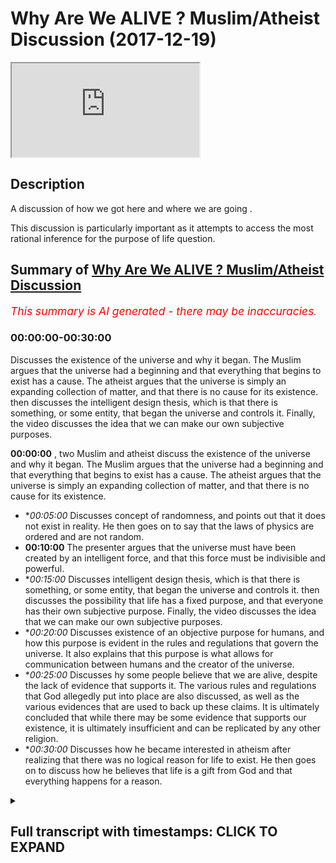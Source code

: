 # Why Are We ALIVE ? Muslim/Atheist Discussion (2017-12-19)

<iframe loading='lazy' allow='autoplay' src='https://www.youtube.com/embed/elYcn0Hy8Vc'></iframe>

## Description

A discussion of how we got here and where we are going . 

This discussion is particularly important as it attempts to access the most rational inference for the purpose of life question.

## Summary of [Why Are We ALIVE ? Muslim/Atheist Discussion](https://www.youtube.com/watch?v=elYcn0Hy8Vc)


*<span style="color:red; font-size:125%">This summary is AI generated - there may be inaccuracies</span>. [](/)*

### <a onclick="modifyYTiframeseektime('0')">00:00:00-00:30:00</a>

Discusses the existence of the universe and why it began. The Muslim argues that the universe had a beginning and that everything that begins to exist has a cause. The atheist argues that the universe is simply an expanding collection of matter, and that there is no cause for its existence.  then discusses the intelligent design thesis, which is that there is something, or some entity, that began the universe and controls it. Finally, the video discusses the idea that we can make our own subjective purposes.

**<a onclick="modifyYTiframeseektime('0')">00:00:00</a>** , two Muslim and atheist discuss the existence of the universe and why it began. The Muslim argues that the universe had a beginning and that everything that begins to exist has a cause. The atheist argues that the universe is simply an expanding collection of matter, and that there is no cause for its existence.
* **<a onclick="modifyYTiframeseektime('300')">00:05:00</a>* Discusses concept of randomness, and points out that it does not exist in reality. He then goes on to say that the laws of physics are ordered and are not random.
* **<a onclick="modifyYTiframeseektime('600')">00:10:00</a>** The presenter argues that the universe must have been created by an intelligent force, and that this force must be indivisible and powerful.
* **<a onclick="modifyYTiframeseektime('900')">00:15:00</a>* Discusses intelligent design thesis, which is that there is something, or some entity, that began the universe and controls it.  then discusses the possibility that life has a fixed purpose, and that everyone has their own subjective purpose. Finally, the video discusses the idea that we can make our own subjective purposes.
* **<a onclick="modifyYTiframeseektime('1200')">00:20:00</a>* Discusses existence of an objective purpose for humans, and how this purpose is evident in the rules and regulations that govern the universe. It also explains that this purpose is what allows for communication between humans and the creator of the universe.
* **<a onclick="modifyYTiframeseektime('1500')">00:25:00</a>* Discusses hy some people believe that we are alive, despite the lack of evidence that supports it. The various rules and regulations that God allegedly put into place are also discussed, as well as the various evidences that are used to back up these claims. It is ultimately concluded that while there may be some evidence that supports our existence, it is ultimately insufficient and can be replicated by any other religion.
* **<a onclick="modifyYTiframeseektime('1800')">00:30:00</a>* Discusses how he became interested in atheism after realizing that there was no logical reason for life to exist. He then goes on to discuss how he believes that life is a gift from God and that everything happens for a reason.

<details><summary><h2>Full transcript with timestamps: CLICK TO EXPAND</h2></summary>

<a onclick="modifyYTiframeseektime('45')">0:00:45</a> does that make the most okay so tell me  
<a onclick="modifyYTiframeseektime('51')">0:00:51</a> something the way I look at the universe  
<a onclick="modifyYTiframeseektime('63')">0:01:03</a> you believe the universe I'm good  
<a onclick="modifyYTiframeseektime('65')">0:01:05</a> there's theories behind that and I'm  
<a onclick="modifyYTiframeseektime('67')">0:01:07</a> open to some say that the universe  
<a onclick="modifyYTiframeseektime('71')">0:01:11</a> didn't even begin then it just it just  
<a onclick="modifyYTiframeseektime('72')">0:01:12</a> it just minimize fire what are you gonna  
<a onclick="modifyYTiframeseektime('75')">0:01:15</a> bleed about okay that's fine I think  
<a onclick="modifyYTiframeseektime('76')">0:01:16</a> you're all right I grew sorry the more  
<a onclick="modifyYTiframeseektime('82')">0:01:22</a> you go on  
<a onclick="modifyYTiframeseektime('98')">0:01:38</a> so the universe is expanding it is going  
<a onclick="modifyYTiframeseektime('100')">0:01:40</a> to come back down it's almost like what  
<a onclick="modifyYTiframeseektime('123')">0:02:03</a> you say that you said the universe had a  
<a onclick="modifyYTiframeseektime('126')">0:02:06</a> beginning yeah I see where would you  
<a onclick="modifyYTiframeseektime('134')">0:02:14</a> agree that everything that begins to  
<a onclick="modifyYTiframeseektime('135')">0:02:15</a> exist has a cause so give me an example  
<a onclick="modifyYTiframeseektime('138')">0:02:18</a> of something that begins to exist with  
<a onclick="modifyYTiframeseektime('140')">0:02:20</a> no cause so you're saying dark matter is  
<a onclick="modifyYTiframeseektime('151')">0:02:31</a> a direct consequence of the Big Bang so  
<a onclick="modifyYTiframeseektime('154')">0:02:34</a> the cause of dark matter is the Big Bang  
<a onclick="modifyYTiframeseektime('157')">0:02:37</a> if the Big Bang did not happen if  
<a onclick="modifyYTiframeseektime('159')">0:02:39</a> everything supposed to be everything the  
<a onclick="modifyYTiframeseektime('161')">0:02:41</a> universe is fine fine but so therefore  
<a onclick="modifyYTiframeseektime('163')">0:02:43</a> according to your logic if you're saying  
<a onclick="modifyYTiframeseektime('165')">0:02:45</a> dark matter  
<a onclick="modifyYTiframeseektime('167')">0:02:47</a> forget purposes little Christian but my  
<a onclick="modifyYTiframeseektime('170')">0:02:50</a> point was nothing to do with public I  
<a onclick="modifyYTiframeseektime('172')">0:02:52</a> just share everything that you said the  
<a onclick="modifyYTiframeseektime('174')">0:02:54</a> universe began to exist I'm saying  
<a onclick="modifyYTiframeseektime('176')">0:02:56</a> everything that begins to exist has a  
<a onclick="modifyYTiframeseektime('177')">0:02:57</a> cause do you agree with this fine no  
<a onclick="modifyYTiframeseektime('179')">0:02:59</a> it's okay can you give me something  
<a onclick="modifyYTiframeseektime('181')">0:03:01</a> which doesn't have a cause I'm going to  
<a onclick="modifyYTiframeseektime('183')">0:03:03</a> just pause and we began to exist achieve  
<a onclick="modifyYTiframeseektime('186')">0:03:06</a> being of course is what ways it ways it  
<a onclick="modifyYTiframeseektime('191')">0:03:11</a> coming towards ways horse is defined in  
<a onclick="modifyYTiframeseektime('193')">0:03:13</a> the dictionary as something which brings  
<a onclick="modifyYTiframeseektime('194')">0:03:14</a> rise to phenomena so I'm saying do you  
<a onclick="modifyYTiframeseektime('199')">0:03:19</a> know anything which has been brought has  
<a onclick="modifyYTiframeseektime('202')">0:03:22</a> been given rise to yes which doesn't  
<a onclick="modifyYTiframeseektime('204')">0:03:24</a> have a course plan by nothing yeah which  
<a onclick="modifyYTiframeseektime('206')">0:03:26</a> is causing us anything that's caused  
<a onclick="modifyYTiframeseektime('209')">0:03:29</a> this  
<a onclick="modifyYTiframeseektime('210')">0:03:30</a> Kansai forgotten nothing basically and  
<a onclick="modifyYTiframeseektime('214')">0:03:34</a> softly come from you get anything that  
<a onclick="modifyYTiframeseektime('216')">0:03:36</a> you can tell us that came from my face  
<a onclick="modifyYTiframeseektime('217')">0:03:37</a> yeah so your experience all subjective  
<a onclick="modifyYTiframeseektime('223')">0:03:43</a> or otherwise observational life story  
<a onclick="modifyYTiframeseektime('227')">0:03:47</a> would give us the indication about  
<a onclick="modifyYTiframeseektime('229')">0:03:49</a> everything you've witnessed in your life  
<a onclick="modifyYTiframeseektime('232')">0:03:52</a> that has ever been caused into effect  
<a onclick="modifyYTiframeseektime('234')">0:03:54</a> has a cause okay fine so I'm saying the  
<a onclick="modifyYTiframeseektime('237')">0:03:57</a> same applies to the universe you agree  
<a onclick="modifyYTiframeseektime('239')">0:03:59</a> with that fine  
<a onclick="modifyYTiframeseektime('240')">0:04:00</a> so everything that begins to exist on  
<a onclick="modifyYTiframeseektime('241')">0:04:01</a> the course the universe began to exist  
<a onclick="modifyYTiframeseektime('243')">0:04:03</a> therefore the universe had a corkscrew  
<a onclick="modifyYTiframeseektime('245')">0:04:05</a> right fine what's this course yeah so  
<a onclick="modifyYTiframeseektime('250')">0:04:10</a> let's use deductive inference yeah let's  
<a onclick="modifyYTiframeseektime('252')">0:04:12</a> use inference now to identify what the  
<a onclick="modifyYTiframeseektime('254')">0:04:14</a> causes this possible explanation yeah so  
<a onclick="modifyYTiframeseektime('256')">0:04:16</a> what is the best possible explanation  
<a onclick="modifyYTiframeseektime('258')">0:04:18</a> for this course depends depending on  
<a onclick="modifyYTiframeseektime('260')">0:04:20</a> what causes do you agree that the laws  
<a onclick="modifyYTiframeseektime('263')">0:04:23</a> of physics and ask your questions  
<a onclick="modifyYTiframeseektime('265')">0:04:25</a> what's your name again Brian Mohammed  
<a onclick="modifyYTiframeseektime('269')">0:04:29</a> that's too much  
<a onclick="modifyYTiframeseektime('271')">0:04:31</a> I want to try something with you okay  
<a onclick="modifyYTiframeseektime('273')">0:04:33</a> hope it's not physical the laws of  
<a onclick="modifyYTiframeseektime('278')">0:04:38</a> physics do you agree that there are  
<a onclick="modifyYTiframeseektime('281')">0:04:41</a> something called the laws of physics  
<a onclick="modifyYTiframeseektime('283')">0:04:43</a> yeah there's probably some things out  
<a onclick="modifyYTiframeseektime('288')">0:04:48</a> there is this universe ordered with the  
<a onclick="modifyYTiframeseektime('295')">0:04:55</a> laws of physics for you yes with the  
<a onclick="modifyYTiframeseektime('297')">0:04:57</a> laws of physics what science is it is in  
<a onclick="modifyYTiframeseektime('299')">0:04:59</a> as you go to exist no do we have laws of  
<a onclick="modifyYTiframeseektime('305')">0:05:05</a> physics in this universe yeah and what  
<a onclick="modifyYTiframeseektime('308')">0:05:08</a> do they you know the physics show us  
<a onclick="modifyYTiframeseektime('311')">0:05:11</a> about the universe does it show its  
<a onclick="modifyYTiframeseektime('314')">0:05:14</a> audit or non audit system it's a lot of  
<a onclick="modifyYTiframeseektime('321')">0:05:21</a> it is random okay you believe in  
<a onclick="modifyYTiframeseektime('322')">0:05:22</a> randomness yeah I'm gonna ask you to do  
<a onclick="modifyYTiframeseektime('325')">0:05:25</a> something about Ryan O'Brian right okay  
<a onclick="modifyYTiframeseektime('336')">0:05:36</a> I'm gonna say something today I don't  
<a onclick="modifyYTiframeseektime('341')">0:05:41</a> remember this  
<a onclick="modifyYTiframeseektime('343')">0:05:43</a> randomness exists I mean I would say  
<a onclick="modifyYTiframeseektime('354')">0:05:54</a> this in fact I'm saying now is one of  
<a onclick="modifyYTiframeseektime('365')">0:06:05</a> those things this is one of those is  
<a onclick="modifyYTiframeseektime('381')">0:06:21</a> okay because services was gonna say  
<a onclick="modifyYTiframeseektime('453')">0:07:33</a> choose this what's that thing called the  
<a onclick="modifyYTiframeseektime('456')">0:07:36</a> queue is if you yeah all right  
<a onclick="modifyYTiframeseektime('459')">0:07:39</a> I don't play pool now someone might  
<a onclick="modifyYTiframeseektime('463')">0:07:43</a> think if I were to play pool like this  
<a onclick="modifyYTiframeseektime('465')">0:07:45</a> and I get the whiteboard and I'm not  
<a onclick="modifyYTiframeseektime('467')">0:07:47</a> called over buzz of it then that's a  
<a onclick="modifyYTiframeseektime('469')">0:07:49</a> random thing no philosopher would agree  
<a onclick="modifyYTiframeseektime('473')">0:07:53</a> that that's random I want you to  
<a onclick="modifyYTiframeseektime('475')">0:07:55</a> remember this year everything everything  
<a onclick="modifyYTiframeseektime('480')">0:08:00</a> in this world is a result of two things  
<a onclick="modifyYTiframeseektime('483')">0:08:03</a> genetics and environment your  
<a onclick="modifyYTiframeseektime('486')">0:08:06</a> conversation with me here today is not a  
<a onclick="modifyYTiframeseektime('489')">0:08:09</a> random conversation it is necessarily a  
<a onclick="modifyYTiframeseektime('494')">0:08:14</a> product of necessarily a product of  
<a onclick="modifyYTiframeseektime('496')">0:08:16</a> genetics and environment yes do you  
<a onclick="modifyYTiframeseektime('499')">0:08:19</a> understand I'm saying okay everything  
<a onclick="modifyYTiframeseektime('505')">0:08:25</a> this is a philosophical consensus claim  
<a onclick="modifyYTiframeseektime('510')">0:08:30</a> is random it's not good it's all about  
<a onclick="modifyYTiframeseektime('511')">0:08:31</a> working so I tell you what I do I  
<a onclick="modifyYTiframeseektime('513')">0:08:33</a> totally agree with you 100% when you're  
<a onclick="modifyYTiframeseektime('516')">0:08:36</a> looking at the scale of the planet and  
<a onclick="modifyYTiframeseektime('518')">0:08:38</a> the earth that we live in when you start  
<a onclick="modifyYTiframeseektime('520')">0:08:40</a> scaling for me that's fine that's cool  
<a onclick="modifyYTiframeseektime('525')">0:08:45</a> but I'm saying the laws of physics the  
<a onclick="modifyYTiframeseektime('528')">0:08:48</a> fact that they're ordered in that that  
<a onclick="modifyYTiframeseektime('530')">0:08:50</a> way we have to have laws of physics we  
<a onclick="modifyYTiframeseektime('533')">0:08:53</a> say that is a non random it cannot be a  
<a onclick="modifyYTiframeseektime('536')">0:08:56</a> random thing fantasy I come from or who  
<a onclick="modifyYTiframeseektime('539')">0:08:59</a> said this but science and physics  
<a onclick="modifyYTiframeseektime('541')">0:09:01</a> generally speaking is just one thing  
<a onclick="modifyYTiframeseektime('543')">0:09:03</a> really yeah it's yes physics is a part  
<a onclick="modifyYTiframeseektime('547')">0:09:07</a> of science right so physics is the study  
<a onclick="modifyYTiframeseektime('549')">0:09:09</a> of patterns and regular and regularities  
<a onclick="modifyYTiframeseektime('553')">0:09:13</a> in nature  
<a onclick="modifyYTiframeseektime('556')">0:09:16</a> I'm saying that that will suggest that  
<a onclick="modifyYTiframeseektime('560')">0:09:20</a> the universe here is regulated and has  
<a onclick="modifyYTiframeseektime('565')">0:09:25</a> patterns question is why do the laws of  
<a onclick="modifyYTiframeseektime('568')">0:09:28</a> physics exist to place those into place  
<a onclick="modifyYTiframeseektime('576')">0:09:36</a> how I'm asking you we've established  
<a onclick="modifyYTiframeseektime('578')">0:09:38</a> that randomness does not exist right now  
<a onclick="modifyYTiframeseektime('582')">0:09:42</a> we know that I mean I don't know that  
<a onclick="modifyYTiframeseektime('585')">0:09:45</a> because like I said there's a lot of  
<a onclick="modifyYTiframeseektime('586')">0:09:46</a> stuff as you Brian chance the universe  
<a onclick="modifyYTiframeseektime('588')">0:09:48</a> the verb you go out the more expect in  
<a onclick="modifyYTiframeseektime('590')">0:09:50</a> it in explainable you do it gives when  
<a onclick="modifyYTiframeseektime('592')">0:09:52</a> you're the hot laws of physics right  
<a onclick="modifyYTiframeseektime('594')">0:09:54</a> when you're done - yeah totally 100%  
<a onclick="modifyYTiframeseektime('596')">0:09:56</a> that's the laws that that's the grounds  
<a onclick="modifyYTiframeseektime('598')">0:09:58</a> that we live in the reality we live okay  
<a onclick="modifyYTiframeseektime('599')">0:09:59</a> but the more you branch out the harder  
<a onclick="modifyYTiframeseektime('601')">0:10:01</a> it is for you to say it or it doesn't  
<a onclick="modifyYTiframeseektime('603')">0:10:03</a> because at the end of the day in the  
<a onclick="modifyYTiframeseektime('605')">0:10:05</a> universe you've got hundreds of hundreds  
<a onclick="modifyYTiframeseektime('607')">0:10:07</a> of probably thousands billions of random  
<a onclick="modifyYTiframeseektime('609')">0:10:09</a> events going on planets colliding into  
<a onclick="modifyYTiframeseektime('611')">0:10:11</a> each other just a bunch of stuff some of  
<a onclick="modifyYTiframeseektime('613')">0:10:13</a> those will form into planets cool that  
<a onclick="modifyYTiframeseektime('614')">0:10:14</a> will have life some of them won't okay  
<a onclick="modifyYTiframeseektime('616')">0:10:16</a> I'm not saying I'm not making an  
<a onclick="modifyYTiframeseektime('617')">0:10:17</a> argument that says that planets have to  
<a onclick="modifyYTiframeseektime('619')">0:10:19</a> have life you could say like I'm just  
<a onclick="modifyYTiframeseektime('622')">0:10:22</a> saying that laws the laws of physics we  
<a onclick="modifyYTiframeseektime('626')">0:10:26</a> could conceive them understand  
<a onclick="modifyYTiframeseektime('627')">0:10:27</a> understand them science yet without  
<a onclick="modifyYTiframeseektime('629')">0:10:29</a> venturing up to the universe right okay  
<a onclick="modifyYTiframeseektime('632')">0:10:32</a> so I'm just using the laws of theory  
<a onclick="modifyYTiframeseektime('633')">0:10:33</a> from deductive reasoning and say by all  
<a onclick="modifyYTiframeseektime('635')">0:10:35</a> means what happens out here must happen  
<a onclick="modifyYTiframeseektime('637')">0:10:37</a> out there okay I'm not saying anything  
<a onclick="modifyYTiframeseektime('638')">0:10:38</a> in this world used world this earth yeah  
<a onclick="modifyYTiframeseektime('641')">0:10:41</a> you see what I'm saying so here we said  
<a onclick="modifyYTiframeseektime('643')">0:10:43</a> that the universe has a course before  
<a onclick="modifyYTiframeseektime('644')">0:10:44</a> that we said the universe is dependent  
<a onclick="modifyYTiframeseektime('646')">0:10:46</a> on something we said that everything  
<a onclick="modifyYTiframeseektime('647')">0:10:47</a> that changes is dependent the universe  
<a onclick="modifyYTiframeseektime('650')">0:10:50</a> has changes therefore it's dependent so  
<a onclick="modifyYTiframeseektime('652')">0:10:52</a> we've got two questions to ask what  
<a onclick="modifyYTiframeseektime('654')">0:10:54</a> caused the universe and what is the  
<a onclick="modifyYTiframeseektime('656')">0:10:56</a> universe dependent upon  
<a onclick="modifyYTiframeseektime('658')">0:10:58</a> and the answer is the same you see what  
<a onclick="modifyYTiframeseektime('661')">0:11:01</a> I mean what caused the universe and what  
<a onclick="modifyYTiframeseektime('663')">0:11:03</a> is the what is the universe dependent  
<a onclick="modifyYTiframeseektime('665')">0:11:05</a> upon and the answer is the same I would  
<a onclick="modifyYTiframeseektime('667')">0:11:07</a> say to you that whatever caused the  
<a onclick="modifyYTiframeseektime('668')">0:11:08</a> universe is what the universe is  
<a onclick="modifyYTiframeseektime('671')">0:11:11</a> dependent upon wherever the universe is  
<a onclick="modifyYTiframeseektime('673')">0:11:13</a> dependent upon is what caused the  
<a onclick="modifyYTiframeseektime('674')">0:11:14</a> universe now we already established that  
<a onclick="modifyYTiframeseektime('677')">0:11:17</a> one of the things that the universe is  
<a onclick="modifyYTiframeseektime('679')">0:11:19</a> dependent upon is something which must  
<a onclick="modifyYTiframeseektime('680')">0:11:20</a> be independent because if we say it's  
<a onclick="modifyYTiframeseektime('682')">0:11:22</a> dependent upon something which is  
<a onclick="modifyYTiframeseektime('683')">0:11:23</a> dependent there'll be a regressive chain  
<a onclick="modifyYTiframeseektime('685')">0:11:25</a> of independent things so you have to  
<a onclick="modifyYTiframeseektime('688')">0:11:28</a> have one independent entity the same  
<a onclick="modifyYTiframeseektime('689')">0:11:29</a> thing applies we're saying that the  
<a onclick="modifyYTiframeseektime('691')">0:11:31</a> universe and of course if you say that  
<a onclick="modifyYTiframeseektime('693')">0:11:33</a> the course had a course and of course  
<a onclick="modifyYTiframeseektime('694')">0:11:34</a> you'll have a regressive chain called  
<a onclick="modifyYTiframeseektime('696')">0:11:36</a> the infinite regression  
<a onclick="modifyYTiframeseektime('697')">0:11:37</a> now that infinite regression has to have  
<a onclick="modifyYTiframeseektime('699')">0:11:39</a> one start right something which I don't  
<a onclick="modifyYTiframeseektime('702')">0:11:42</a> want everything right my question now is  
<a onclick="modifyYTiframeseektime('704')">0:11:44</a> up what occur to what are the necessary  
<a onclick="modifyYTiframeseektime('706')">0:11:46</a> characteristics of the entity that  
<a onclick="modifyYTiframeseektime('709')">0:11:49</a> started everything up I'm saying to you  
<a onclick="modifyYTiframeseektime('710')">0:11:50</a> that when we look at the laws of physics  
<a onclick="modifyYTiframeseektime('714')">0:11:54</a> the fact that the universe is ordered  
<a onclick="modifyYTiframeseektime('716')">0:11:56</a> regulator that has systems right that  
<a onclick="modifyYTiframeseektime('720')">0:12:00</a> shouldn't thing and everything is  
<a onclick="modifyYTiframeseektime('721')">0:12:01</a> predetermined that should in the  
<a onclick="modifyYTiframeseektime('723')">0:12:03</a> indicate to us that the independent  
<a onclick="modifyYTiframeseektime('727')">0:12:07</a> entity that side the universal the  
<a onclick="modifyYTiframeseektime('728')">0:12:08</a> ultimate cause of the universe is in  
<a onclick="modifyYTiframeseektime('730')">0:12:10</a> fact an intelligent force  
<a onclick="modifyYTiframeseektime('732')">0:12:12</a> would you agree I'd say I'd say yes I'd  
<a onclick="modifyYTiframeseektime('741')">0:12:21</a> say there is an entity that's  
<a onclick="modifyYTiframeseektime('742')">0:12:22</a> controlling everything that there would  
<a onclick="modifyYTiframeseektime('743')">0:12:23</a> be intelligent yeah sure they'd have to  
<a onclick="modifyYTiframeseektime('745')">0:12:25</a> be so precise right so I'm moving  
<a onclick="modifyYTiframeseektime('750')">0:12:30</a> forward I'll say that if that's the case  
<a onclick="modifyYTiframeseektime('753')">0:12:33</a> it would also have to have power because  
<a onclick="modifyYTiframeseektime('755')">0:12:35</a> it would have to be power we'd have to  
<a onclick="modifyYTiframeseektime('757')">0:12:37</a> change the situation from non-being to  
<a onclick="modifyYTiframeseektime('759')">0:12:39</a> being right we have to have ability to  
<a onclick="modifyYTiframeseektime('762')">0:12:42</a> change a non entity into an entity when  
<a onclick="modifyYTiframeseektime('767')">0:12:47</a> the universe began to exist as an  
<a onclick="modifyYTiframeseektime('768')">0:12:48</a> evidence of this that universe is  
<a onclick="modifyYTiframeseektime('769')">0:12:49</a> dependent upon something is another  
<a onclick="modifyYTiframeseektime('771')">0:12:51</a> evidence of this right so wherever the  
<a onclick="modifyYTiframeseektime('773')">0:12:53</a> universe is dependent upon must be  
<a onclick="modifyYTiframeseektime('776')">0:12:56</a> something which is in effect really laid  
<a onclick="modifyYTiframeseektime('779')">0:12:59</a> will to power the universe able to allow  
<a onclick="modifyYTiframeseektime('781')">0:13:01</a> the universe to be dependent upon it so  
<a onclick="modifyYTiframeseektime('783')">0:13:03</a> here the universe is dependent upon an  
<a onclick="modifyYTiframeseektime('786')">0:13:06</a> independent entity which is allowing the  
<a onclick="modifyYTiframeseektime('788')">0:13:08</a> maintenance of universe which brings us  
<a onclick="modifyYTiframeseektime('790')">0:13:10</a> to another thing that this thing must be  
<a onclick="modifyYTiframeseektime('792')">0:13:12</a> maintaining and sustaining the universe  
<a onclick="modifyYTiframeseektime('795')">0:13:15</a> this thing must be indivisible it cannot  
<a onclick="modifyYTiframeseektime('800')">0:13:20</a> be more than one because if this thing  
<a onclick="modifyYTiframeseektime('801')">0:13:21</a> was more than one first of all most  
<a onclick="modifyYTiframeseektime('803')">0:13:23</a> there would be chaos if you say for  
<a onclick="modifyYTiframeseektime('805')">0:13:25</a> example if I say that there were two  
<a onclick="modifyYTiframeseektime('809')">0:13:29</a> things which were all-powerful two  
<a onclick="modifyYTiframeseektime('812')">0:13:32</a> independent things that were  
<a onclick="modifyYTiframeseektime('814')">0:13:34</a> all-powerful those two things are there  
<a onclick="modifyYTiframeseektime('818')">0:13:38</a> are two names for one thing those two  
<a onclick="modifyYTiframeseektime('822')">0:13:42</a> things one of those two things would  
<a onclick="modifyYTiframeseektime('824')">0:13:44</a> have to be powerful over the other thing  
<a onclick="modifyYTiframeseektime('825')">0:13:45</a> because you can't have two all-powerful  
<a onclick="modifyYTiframeseektime('827')">0:13:47</a> entities this impossible you have to  
<a onclick="modifyYTiframeseektime('829')">0:13:49</a> have only one all-powerful because by by  
<a onclick="modifyYTiframeseektime('833')">0:13:53</a> physical necessity do powerful means  
<a onclick="modifyYTiframeseektime('835')">0:13:55</a> that is powerful than anything else  
<a onclick="modifyYTiframeseektime('836')">0:13:56</a> calling act not taking and if that did  
<a onclick="modifyYTiframeseektime('842')">0:14:02</a> happen for example if we said an entity  
<a onclick="modifyYTiframeseektime('845')">0:14:05</a> one was control of the leaves of the  
<a onclick="modifyYTiframeseektime('847')">0:14:07</a> tree and entity two is in control of the  
<a onclick="modifyYTiframeseektime('849')">0:14:09</a> roots of the tree then there is a  
<a onclick="modifyYTiframeseektime('851')">0:14:11</a> potential for conflict conflict in the  
<a onclick="modifyYTiframeseektime('855')">0:14:15</a> context of the laws of physics the fact  
<a onclick="modifyYTiframeseektime('858')">0:14:18</a> that we see that there is no conflict in  
<a onclick="modifyYTiframeseektime('859')">0:14:19</a> the universe in that sense there is a  
<a onclick="modifyYTiframeseektime('862')">0:14:22</a> structured rule would indicate was that  
<a onclick="modifyYTiframeseektime('864')">0:14:24</a> it cannot be like that by the way we  
<a onclick="modifyYTiframeseektime('869')">0:14:29</a> know even even the ancient Greeks  
<a onclick="modifyYTiframeseektime('872')">0:14:32</a> democracies democracies interestingly he  
<a onclick="modifyYTiframeseektime('881')">0:14:41</a> said that you talk about the beginning  
<a onclick="modifyYTiframeseektime('884')">0:14:44</a> of the universe must mean divisible by  
<a onclick="modifyYTiframeseektime('886')">0:14:46</a> the size universe must begin the visible  
<a onclick="modifyYTiframeseektime('888')">0:14:48</a> because and this goes back to kind of  
<a onclick="modifyYTiframeseektime('890')">0:14:50</a> Occam's razor Occam's razor is another  
<a onclick="modifyYTiframeseektime('892')">0:14:52</a> philosophical preceptor says that you  
<a onclick="modifyYTiframeseektime('894')">0:14:54</a> need to simplify something to the lowest  
<a onclick="modifyYTiframeseektime('895')">0:14:55</a> common multiple and the lowest common  
<a onclick="modifyYTiframeseektime('898')">0:14:58</a> multiple in this case is one one is the  
<a onclick="modifyYTiframeseektime('902')">0:15:02</a> only necessary number the only necessary  
<a onclick="modifyYTiframeseektime('904')">0:15:04</a> entity to start this change of reaction  
<a onclick="modifyYTiframeseektime('906')">0:15:06</a> we only need one prime mover we only  
<a onclick="modifyYTiframeseektime('908')">0:15:08</a> need one thing that pushes the dominoes  
<a onclick="modifyYTiframeseektime('910')">0:15:10</a> we don't need to and even if we did me  
<a onclick="modifyYTiframeseektime('913')">0:15:13</a> to so even if there could be two days  
<a onclick="modifyYTiframeseektime('915')">0:15:15</a> they wouldn't be able to co-exist  
<a onclick="modifyYTiframeseektime('916')">0:15:16</a> because of the clashes that they will be  
<a onclick="modifyYTiframeseektime('919')">0:15:19</a> going into conflict together so we've  
<a onclick="modifyYTiframeseektime('922')">0:15:22</a> established that this entity is one is  
<a onclick="modifyYTiframeseektime('924')">0:15:24</a> got intelligence has got power is got  
<a onclick="modifyYTiframeseektime('926')">0:15:26</a> bility  
<a onclick="modifyYTiframeseektime('926')">0:15:26</a> being  
<a onclick="modifyYTiframeseektime('927')">0:15:27</a> argue that anything with intelligence  
<a onclick="modifyYTiframeseektime('929')">0:15:29</a> can come around the laws of nature you  
<a onclick="modifyYTiframeseektime('932')">0:15:32</a> say something exists and the same power  
<a onclick="modifyYTiframeseektime('935')">0:15:35</a> they have two suits not have some sort  
<a onclick="modifyYTiframeseektime('937')">0:15:37</a> of conflict right because they're there  
<a onclick="modifyYTiframeseektime('938')">0:15:38</a> at the same hour and if one is above the  
<a onclick="modifyYTiframeseektime('940')">0:15:40</a> other then they can kind of control the  
<a onclick="modifyYTiframeseektime('942')">0:15:42</a> media if one is above the other then it  
<a onclick="modifyYTiframeseektime('944')">0:15:44</a> could just stop or delay the other thing  
<a onclick="modifyYTiframeseektime('945')">0:15:45</a> yeah sure so wouldn't me too and then  
<a onclick="modifyYTiframeseektime('950')">0:15:50</a> they worked amongst themselves so you've  
<a onclick="modifyYTiframeseektime('958')">0:15:58</a> got two things you've got intelligence  
<a onclick="modifyYTiframeseektime('959')">0:15:59</a> and you've also got power yeah so when  
<a onclick="modifyYTiframeseektime('962')">0:16:02</a> you have power when you come to  
<a onclick="modifyYTiframeseektime('964')">0:16:04</a> democratically power to create and to  
<a onclick="modifyYTiframeseektime('970')">0:16:10</a> domani so I think of it this way we  
<a onclick="modifyYTiframeseektime('972')">0:16:12</a> can't find them what they would write a  
<a onclick="modifyYTiframeseektime('973')">0:16:13</a> cosmic level would feel and they could  
<a onclick="modifyYTiframeseektime('975')">0:16:15</a> talk to we're intelligent enough to say  
<a onclick="modifyYTiframeseektime('986')">0:16:26</a> the contradiction the contradiction if  
<a onclick="modifyYTiframeseektime('988')">0:16:28</a> they were both intelligent right if  
<a onclick="modifyYTiframeseektime('991')">0:16:31</a> we're both all intelligent first and  
<a onclick="modifyYTiframeseektime('993')">0:16:33</a> foremost we all need each other sure do  
<a onclick="modifyYTiframeseektime('995')">0:16:35</a> you know what the difference is the  
<a onclick="modifyYTiframeseektime('996')">0:16:36</a> difference is this if me and you are  
<a onclick="modifyYTiframeseektime('999')">0:16:39</a> intelligent we need each other because  
<a onclick="modifyYTiframeseektime('1000')">0:16:40</a> we know two or two minds are better than  
<a onclick="modifyYTiframeseektime('1001')">0:16:41</a> one  
<a onclick="modifyYTiframeseektime('1001')">0:16:41</a> why for both all intelligent we even  
<a onclick="modifyYTiframeseektime('1004')">0:16:44</a> don't even need each other so you see  
<a onclick="modifyYTiframeseektime('1005')">0:16:45</a> you're saying there's the thing that's  
<a onclick="modifyYTiframeseektime('1007')">0:16:47</a> behind all the universes Eva Barbie too  
<a onclick="modifyYTiframeseektime('1010')">0:16:50</a> but if it is too it has to be one is  
<a onclick="modifyYTiframeseektime('1013')">0:16:53</a> about the other yeah and if one is it  
<a onclick="modifyYTiframeseektime('1014')">0:16:54</a> love the other then it's actually only  
<a onclick="modifyYTiframeseektime('1016')">0:16:56</a> one thing which is support enabled  
<a onclick="modifyYTiframeseektime('1017')">0:16:57</a> anything special you get it so that  
<a onclick="modifyYTiframeseektime('1020')">0:17:00</a> exactly right  
<a onclick="modifyYTiframeseektime('1020')">0:17:00</a> so I think you're right so here I would  
<a onclick="modifyYTiframeseektime('1023')">0:17:03</a> say to you this  
<a onclick="modifyYTiframeseektime('1025')">0:17:05</a> that is all the case the intelligent  
<a onclick="modifyYTiframeseektime('1028')">0:17:08</a> design thesis which is that there's  
<a onclick="modifyYTiframeseektime('1030')">0:17:10</a> something some entity that began the  
<a onclick="modifyYTiframeseektime('1032')">0:17:12</a> universe does that sound more reasonable  
<a onclick="modifyYTiframeseektime('1035')">0:17:15</a> than that there is no inference that we  
<a onclick="modifyYTiframeseektime('1039')">0:17:19</a> can make from the beginning of the  
<a onclick="modifyYTiframeseektime('1040')">0:17:20</a> universe except the universities when I  
<a onclick="modifyYTiframeseektime('1041')">0:17:21</a> say it's very ok fine you just say it  
<a onclick="modifyYTiframeseektime('1044')">0:17:24</a> makes more sense now you've got two  
<a onclick="modifyYTiframeseektime('1047')">0:17:27</a> options that happen I agree it makes  
<a onclick="modifyYTiframeseektime('1050')">0:17:30</a> more sense but at the end of the day we  
<a onclick="modifyYTiframeseektime('1058')">0:17:38</a> are people of inference right human  
<a onclick="modifyYTiframeseektime('1060')">0:17:40</a> beings are inference makers will make  
<a onclick="modifyYTiframeseektime('1062')">0:17:42</a> them for it on a daily basis little  
<a onclick="modifyYTiframeseektime('1063')">0:17:43</a> inference is defined as a conclusion  
<a onclick="modifyYTiframeseektime('1065')">0:17:45</a> that we'll make based on the evidences  
<a onclick="modifyYTiframeseektime('1066')">0:17:46</a> so here we've looked at the deductive  
<a onclick="modifyYTiframeseektime('1068')">0:17:48</a> evidence all the arguments we've seen  
<a onclick="modifyYTiframeseektime('1071')">0:17:51</a> that actually the conclusion that can  
<a onclick="modifyYTiframeseektime('1072')">0:17:52</a> reasonably make based on the evidence in  
<a onclick="modifyYTiframeseektime('1077')">0:17:57</a> the case of the universe and who is  
<a onclick="modifyYTiframeseektime('1080')">0:18:00</a> controlling the universe in some way  
<a onclick="modifyYTiframeseektime('1081')">0:18:01</a> maintaining it inside it has the  
<a onclick="modifyYTiframeseektime('1083')">0:18:03</a> intelligence to put the laws of physics  
<a onclick="modifyYTiframeseektime('1085')">0:18:05</a> into place  
<a onclick="modifyYTiframeseektime('1085')">0:18:05</a> and all the other laws in the place and  
<a onclick="modifyYTiframeseektime('1089')">0:18:09</a> who is one so it is the case my question  
<a onclick="modifyYTiframeseektime('1091')">0:18:11</a> is  
<a onclick="modifyYTiframeseektime('1093')">0:18:13</a> what purpose so you Ryan what's the  
<a onclick="modifyYTiframeseektime('1098')">0:18:18</a> purpose of life then why did this entity  
<a onclick="modifyYTiframeseektime('1100')">0:18:20</a> put you on this planet this placement on  
<a onclick="modifyYTiframeseektime('1103')">0:18:23</a> this path and this universe you could  
<a onclick="modifyYTiframeseektime('1105')">0:18:25</a> never possibly answer that question what  
<a onclick="modifyYTiframeseektime('1107')">0:18:27</a> if it just wanted me to exist and  
<a onclick="modifyYTiframeseektime('1109')">0:18:29</a> experience the beauty of what reality is  
<a onclick="modifyYTiframeseektime('1112')">0:18:32</a> that is made for us or you could say  
<a onclick="modifyYTiframeseektime('1115')">0:18:35</a> that it actually has requirements at  
<a onclick="modifyYTiframeseektime('1117')">0:18:37</a> once how do you know it's a part answer  
<a onclick="modifyYTiframeseektime('1118')">0:18:38</a> that question the only thing you know  
<a onclick="modifyYTiframeseektime('1123')">0:18:43</a> what's really ironic the only thing  
<a onclick="modifyYTiframeseektime('1129')">0:18:49</a> you're sure about is your go is your  
<a onclick="modifyYTiframeseektime('1131')">0:18:51</a> sense about certain about is that you  
<a onclick="modifyYTiframeseektime('1133')">0:18:53</a> are sir I do  
<a onclick="modifyYTiframeseektime('1137')">0:18:57</a> I think uncertainty is a curious thing  
<a onclick="modifyYTiframeseektime('1146')">0:19:06</a> because it takes away from the mystery  
<a onclick="modifyYTiframeseektime('1156')">0:19:16</a> you can't be certain that your answer  
<a onclick="modifyYTiframeseektime('1158')">0:19:18</a> you can't be certain with an uncertainty  
<a onclick="modifyYTiframeseektime('1161')">0:19:21</a> you can only be uncertain with an  
<a onclick="modifyYTiframeseektime('1164')">0:19:24</a> uncertainty now if you want to say to me  
<a onclick="modifyYTiframeseektime('1166')">0:19:26</a> you can never know that ok that was  
<a onclick="modifyYTiframeseektime('1169')">0:19:29</a> suggesting that you've seen all the  
<a onclick="modifyYTiframeseektime('1171')">0:19:31</a> answers and you've made the decision  
<a onclick="modifyYTiframeseektime('1172')">0:19:32</a> I'll paint you that is your eyes I  
<a onclick="modifyYTiframeseektime('1174')">0:19:34</a> waited that bad ok there is possibility  
<a onclick="modifyYTiframeseektime('1177')">0:19:37</a> I could one day nine five my question is  
<a onclick="modifyYTiframeseektime('1179')">0:19:39</a> is there a fixed purpose because  
<a onclick="modifyYTiframeseektime('1181')">0:19:41</a> everyone kosaka say look  
<a onclick="modifyYTiframeseektime('1183')">0:19:43</a> Mont illogically you can make your own  
<a onclick="modifyYTiframeseektime('1185')">0:19:45</a> subjective purpose I can make my own  
<a onclick="modifyYTiframeseektime('1187')">0:19:47</a> subjective purpose he can make his own  
<a onclick="modifyYTiframeseektime('1189')">0:19:49</a> subjective purpose we can all make our  
<a onclick="modifyYTiframeseektime('1190')">0:19:50</a> own subjective purposes meaning we can  
<a onclick="modifyYTiframeseektime('1194')">0:19:54</a> make our own meaning you ask someone  
<a onclick="modifyYTiframeseektime('1197')">0:19:57</a> what's your purpose of life to become a  
<a onclick="modifyYTiframeseektime('1199')">0:19:59</a> millionaire someone else's has become a  
<a onclick="modifyYTiframeseektime('1202')">0:20:02</a> serial killer said well you know she can  
<a onclick="modifyYTiframeseektime('1204')">0:20:04</a> be arranged  
<a onclick="modifyYTiframeseektime('1204')">0:20:04</a> you can arrange right the point is this  
<a onclick="modifyYTiframeseektime('1206')">0:20:06</a> I'm not asking about subjective purpose  
<a onclick="modifyYTiframeseektime('1208')">0:20:08</a> my question is now objective purpose  
<a onclick="modifyYTiframeseektime('1213')">0:20:13</a> have do you feel  
<a onclick="modifyYTiframeseektime('1216')">0:20:16</a> that this entity that ordered the  
<a onclick="modifyYTiframeseektime('1222')">0:20:22</a> universe would good hat should walk to  
<a onclick="modifyYTiframeseektime('1228')">0:20:28</a> have assigned an objective purpose for  
<a onclick="modifyYTiframeseektime('1234')">0:20:34</a> me when I said objective purpose a  
<a onclick="modifyYTiframeseektime('1237')">0:20:37</a> purpose which is free from subjective  
<a onclick="modifyYTiframeseektime('1240')">0:20:40</a> bias if you're talking about something  
<a onclick="modifyYTiframeseektime('1244')">0:20:44</a> as simply as living life to the fullest  
<a onclick="modifyYTiframeseektime('1246')">0:20:46</a> and what that's a liberal idea a small  
<a onclick="modifyYTiframeseektime('1249')">0:20:49</a> problem  
<a onclick="modifyYTiframeseektime('1249')">0:20:49</a> well I'm saying is that a defining  
<a onclick="modifyYTiframeseektime('1251')">0:20:51</a> purpose it because then I'll be able to  
<a onclick="modifyYTiframeseektime('1253')">0:20:53</a> say a purpose is a reason reason if  
<a onclick="modifyYTiframeseektime('1258')">0:20:58</a> you're saying that this purpose is like  
<a onclick="modifyYTiframeseektime('1260')">0:21:00</a> oh I have to lead a good life be a good  
<a onclick="modifyYTiframeseektime('1265')">0:21:05</a> person I'm not saying this I'm just  
<a onclick="modifyYTiframeseektime('1267')">0:21:07</a> saying look just purpose in mind I'm  
<a onclick="modifyYTiframeseektime('1269')">0:21:09</a> saying from from this teleological  
<a onclick="modifyYTiframeseektime('1272')">0:21:12</a> perspective right things which exist in  
<a onclick="modifyYTiframeseektime('1276')">0:21:16</a> the context visitors carefully things  
<a onclick="modifyYTiframeseektime('1279')">0:21:19</a> which exist in the context of a  
<a onclick="modifyYTiframeseektime('1282')">0:21:22</a> predetermined  
<a onclick="modifyYTiframeseektime('1284')">0:21:24</a> universe with ordered laws of physics  
<a onclick="modifyYTiframeseektime('1287')">0:21:27</a> which are structured and regulated exist  
<a onclick="modifyYTiframeseektime('1290')">0:21:30</a> for purpose that's - mother which  
<a onclick="modifyYTiframeseektime('1293')">0:21:33</a> include me and you one more time one  
<a onclick="modifyYTiframeseektime('1296')">0:21:36</a> more time things which exist in the  
<a onclick="modifyYTiframeseektime('1299')">0:21:39</a> context of a predetermined universe with  
<a onclick="modifyYTiframeseektime('1303')">0:21:43</a> rules and regulations which put it into  
<a onclick="modifyYTiframeseektime('1307')">0:21:47</a> wit which govern it exists for a purpose  
<a onclick="modifyYTiframeseektime('1313')">0:21:53</a> therefore since we are within that the  
<a onclick="modifyYTiframeseektime('1317')">0:21:57</a> universe the human also has a purpose so  
<a onclick="modifyYTiframeseektime('1343')">0:22:23</a> why should we have continuation  
<a onclick="modifyYTiframeseektime('1344')">0:22:24</a> continuation why should we have  
<a onclick="modifyYTiframeseektime('1346')">0:22:26</a> continuation of the human species if  
<a onclick="modifyYTiframeseektime('1348')">0:22:28</a> we're such a avoid species of any  
<a onclick="modifyYTiframeseektime('1352')">0:22:32</a> objective purpose why should there be  
<a onclick="modifyYTiframeseektime('1353')">0:22:33</a> continuation  
<a onclick="modifyYTiframeseektime('1355')">0:22:35</a> that doesn't need to be exactly don't  
<a onclick="modifyYTiframeseektime('1361')">0:22:41</a> you think that we're different from kind  
<a onclick="modifyYTiframeseektime('1362')">0:22:42</a> of I think they're more intelligent  
<a onclick="modifyYTiframeseektime('1364')">0:22:44</a> there's more to it than that you know  
<a onclick="modifyYTiframeseektime('1367')">0:22:47</a> what the difference between us and  
<a onclick="modifyYTiframeseektime('1368')">0:22:48</a> dinosaurs the difference is we can ask  
<a onclick="modifyYTiframeseektime('1374')">0:22:54</a> why and the dinosaur can ask why yes for  
<a onclick="modifyYTiframeseektime('1376')">0:22:56</a> sure  
<a onclick="modifyYTiframeseektime('1376')">0:22:56</a> yeah we can think about purpose where's  
<a onclick="modifyYTiframeseektime('1379')">0:22:59</a> the dinosaur the t-rex you can't think  
<a onclick="modifyYTiframeseektime('1380')">0:23:00</a> about purpose yeah coughing why do I  
<a onclick="modifyYTiframeseektime('1382')">0:23:02</a> exist together it's all I'm saying to  
<a onclick="modifyYTiframeseektime('1383')">0:23:03</a> assist while sensuous simple  
<a onclick="modifyYTiframeseektime('1388')">0:23:08</a> straightforward easy digestible  
<a onclick="modifyYTiframeseektime('1391')">0:23:11</a> reasonable concluded the purpose of  
<a onclick="modifyYTiframeseektime('1396')">0:23:16</a> human beings  
<a onclick="modifyYTiframeseektime('1398')">0:23:18</a> is to do what everything else if the  
<a onclick="modifyYTiframeseektime('1401')">0:23:21</a> universe is doing wait a minute what did  
<a onclick="modifyYTiframeseektime('1405')">0:23:25</a> you say  
<a onclick="modifyYTiframeseektime('1406')">0:23:26</a> okay now I'll tell you again okay since  
<a onclick="modifyYTiframeseektime('1410')">0:23:30</a> everything in the universe is  
<a onclick="modifyYTiframeseektime('1411')">0:23:31</a> predetermined  
<a onclick="modifyYTiframeseektime('1412')">0:23:32</a> there must be something which  
<a onclick="modifyYTiframeseektime('1413')">0:23:33</a> predetermined the universe we will say  
<a onclick="modifyYTiframeseektime('1416')">0:23:36</a> that thing that predetermined the rules  
<a onclick="modifyYTiframeseektime('1417')">0:23:37</a> and regulations of the universe is the  
<a onclick="modifyYTiframeseektime('1419')">0:23:39</a> entity which created the universe the  
<a onclick="modifyYTiframeseektime('1421')">0:23:41</a> creator we have to also be in compliance  
<a onclick="modifyYTiframeseektime('1424')">0:23:44</a> with the rules and regulations of the  
<a onclick="modifyYTiframeseektime('1426')">0:23:46</a> Creator do you see how that works how  
<a onclick="modifyYTiframeseektime('1430')">0:23:50</a> will we know the rules and the  
<a onclick="modifyYTiframeseektime('1432')">0:23:52</a> regulations of the Creator  
<a onclick="modifyYTiframeseektime('1437')">0:23:57</a> we system illogically in order for us to  
<a onclick="modifyYTiframeseektime('1440')">0:24:00</a> understand something have to be taught  
<a onclick="modifyYTiframeseektime('1441')">0:24:01</a> here so our worldview is that literally  
<a onclick="modifyYTiframeseektime('1446')">0:24:06</a> there was an intermediary which we call  
<a onclick="modifyYTiframeseektime('1449')">0:24:09</a> angels to locally I always see this kind  
<a onclick="modifyYTiframeseektime('1451')">0:24:11</a> of thing is to circular is I understand  
<a onclick="modifyYTiframeseektime('1453')">0:24:13</a> we hear angels on this stuff do like you  
<a onclick="modifyYTiframeseektime('1455')">0:24:15</a> know fairytale forget about this I'm  
<a onclick="modifyYTiframeseektime('1457')">0:24:17</a> going to I'm going to leave now go back  
<a onclick="modifyYTiframeseektime('1458')">0:24:18</a> to whatever nothing like that  
<a onclick="modifyYTiframeseektime('1461')">0:24:21</a> angels like intermediaries support Nets  
<a onclick="modifyYTiframeseektime('1466')">0:24:26</a> of God  
<a onclick="modifyYTiframeseektime('1466')">0:24:26</a> right so which God uses because this  
<a onclick="modifyYTiframeseektime('1469')">0:24:29</a> entity is good right now I'm just scrap  
<a onclick="modifyYTiframeseektime('1472')">0:24:32</a> he uses them to allow for communication  
<a onclick="modifyYTiframeseektime('1478')">0:24:38</a> between him and then we use it for other  
<a onclick="modifyYTiframeseektime('1480')">0:24:40</a> reasons as well so we say that human  
<a onclick="modifyYTiframeseektime('1482')">0:24:42</a> beings came a full time back Abraham and  
<a onclick="modifyYTiframeseektime('1484')">0:24:44</a> Moses and Jesus and all of these human  
<a onclick="modifyYTiframeseektime('1487')">0:24:47</a> beings came you know - and they had that  
<a onclick="modifyYTiframeseektime('1491')">0:24:51</a> communication from that create that  
<a onclick="modifyYTiframeseektime('1492')">0:24:52</a> entity okay so the entity came told them  
<a onclick="modifyYTiframeseektime('1495')">0:24:55</a> to believe in the One God and to worship  
<a onclick="modifyYTiframeseektime('1497')">0:24:57</a> one God worship is submission to the  
<a onclick="modifyYTiframeseektime('1500')">0:25:00</a> rules and regulations of God they had  
<a onclick="modifyYTiframeseektime('1502')">0:25:02</a> been told the rules and regulations of  
<a onclick="modifyYTiframeseektime('1503')">0:25:03</a> God  
<a onclick="modifyYTiframeseektime('1505')">0:25:05</a> and this one cool revelation and then  
<a onclick="modifyYTiframeseektime('1508')">0:25:08</a> they will tell that to their people and  
<a onclick="modifyYTiframeseektime('1509')">0:25:09</a> we say that that ended with Mohammed who  
<a onclick="modifyYTiframeseektime('1511')">0:25:11</a> which we believe is the final prophet  
<a onclick="modifyYTiframeseektime('1513')">0:25:13</a> each of the prophets came with two  
<a onclick="modifyYTiframeseektime('1516')">0:25:16</a> things they came with those rules and  
<a onclick="modifyYTiframeseektime('1517')">0:25:17</a> regulations and they also came with  
<a onclick="modifyYTiframeseektime('1519')">0:25:19</a> evidence to prove their profit solve the  
<a onclick="modifyYTiframeseektime('1522')">0:25:22</a> evidences that they have come with good  
<a onclick="modifyYTiframeseektime('1524')">0:25:24</a> range so depending on the time in a  
<a onclick="modifyYTiframeseektime('1525')">0:25:25</a> place we will say some of the evidences  
<a onclick="modifyYTiframeseektime('1527')">0:25:27</a> of the parameter on is inimitable it can  
<a onclick="modifyYTiframeseektime('1530')">0:25:30</a> be replicated replicated is that as  
<a onclick="modifyYTiframeseektime('1533')">0:25:33</a> preserved as the only preserved  
<a onclick="modifyYTiframeseektime('1535')">0:25:35</a> religious document every religious text  
<a onclick="modifyYTiframeseektime('1537')">0:25:37</a> is only preserved one of all of the  
<a onclick="modifyYTiframeseektime('1540')">0:25:40</a> religious texts is that has no  
<a onclick="modifyYTiframeseektime('1542')">0:25:42</a> contradiction in it and that's one of  
<a onclick="modifyYTiframeseektime('1544')">0:25:44</a> the challenges of the Quran and also  
<a onclick="modifyYTiframeseektime('1548')">0:25:48</a> that no one is capable of producing and  
<a onclick="modifyYTiframeseektime('1551')">0:25:51</a> we've said this before with enemies  
<a onclick="modifyYTiframeseektime('1552')">0:25:52</a> challenge anything like the there are  
<a onclick="modifyYTiframeseektime('1557')">0:25:57</a> other things like predictions it makes  
<a onclick="modifyYTiframeseektime('1558')">0:25:58</a> of the future I mean the predicted I  
<a onclick="modifyYTiframeseektime('1561')">0:26:01</a> would say this kind of evidence to show  
<a onclick="modifyYTiframeseektime('1576')">0:26:16</a> that in fact it's been here my whole  
<a onclick="modifyYTiframeseektime('1663')">0:27:43</a> life it's been why didn't I just look in  
<a onclick="modifyYTiframeseektime('1667')">0:27:47</a> you know I like things like the media  
<a onclick="modifyYTiframeseektime('1671')">0:27:51</a> oh I've never been for the media anyway  
<a onclick="modifyYTiframeseektime('1673')">0:27:53</a> that guy that looked into previously  
<a onclick="modifyYTiframeseektime('1676')">0:27:56</a> theories the university's done you know  
<a onclick="modifyYTiframeseektime('1679')">0:27:59</a> what when I saw that it's kind of my  
<a onclick="modifyYTiframeseektime('1681')">0:28:01</a> answers I was like I never hadn't I  
<a onclick="modifyYTiframeseektime('1683')">0:28:03</a> never had a reason not to believe you  
<a onclick="modifyYTiframeseektime('1687')">0:28:07</a> and I appreciate that  
<a onclick="modifyYTiframeseektime('1689')">0:28:09</a> I've actually looked into other  
<a onclick="modifyYTiframeseektime('1691')">0:28:11</a> religions as well I've specifically gone  
<a onclick="modifyYTiframeseektime('1693')">0:28:13</a> to Islam in too deep I've gone to other  
<a onclick="modifyYTiframeseektime('1703')">0:28:23</a> places I do look I see what what the  
<a onclick="modifyYTiframeseektime('1706')">0:28:26</a> opinion is because I am interested I  
<a onclick="modifyYTiframeseektime('1723')">0:28:43</a> think if those questions were answered  
<a onclick="modifyYTiframeseektime('1727')">0:28:47</a> while I would have to go into a specific  
<a onclick="modifyYTiframeseektime('1730')">0:28:50</a> Byron let me tell you what I would have  
<a onclick="modifyYTiframeseektime('1733')">0:28:53</a> the answers let me tell you imitate  
<a onclick="modifyYTiframeseektime('1735')">0:28:55</a> something no you don't believe in  
<a onclick="modifyYTiframeseektime('1736')">0:28:56</a> nothing  
<a onclick="modifyYTiframeseektime('1739')">0:28:59</a> it's not like I don't think nothing is  
<a onclick="modifyYTiframeseektime('1742')">0:29:02</a> out there true but I like to think that  
<a onclick="modifyYTiframeseektime('1743')">0:29:03</a> something could be out there that is why  
<a onclick="modifyYTiframeseektime('1755')">0:29:15</a> I love atheists and a lot of other  
<a onclick="modifyYTiframeseektime('1757')">0:29:17</a> people go into heavy depression and  
<a onclick="modifyYTiframeseektime('1759')">0:29:19</a> that's also why I lost people when  
<a onclick="modifyYTiframeseektime('1761')">0:29:21</a> they're almost you know they I think we  
<a onclick="modifyYTiframeseektime('1774')">0:29:34</a> are Wow that's my understanding  
<a onclick="modifyYTiframeseektime('1823')">0:30:23</a> I think same of me and the universe and  
<a onclick="modifyYTiframeseektime('1827')">0:30:27</a> then when we start when you combine  
<a onclick="modifyYTiframeseektime('1830')">0:30:30</a> ideologies of the universe's start  
<a onclick="modifyYTiframeseektime('1832')">0:30:32</a> making sense to me which gave me the  
<a onclick="modifyYTiframeseektime('1834')">0:30:34</a> motivation believe it was the fact that  
<a onclick="modifyYTiframeseektime('1846')">0:30:46</a> you can't write a verse like it and  
<a onclick="modifyYTiframeseektime('1849')">0:30:49</a> torture this date is impossible out for  
<a onclick="modifyYTiframeseektime('1852')">0:30:52</a> me dies done that is one thing that's  
<a onclick="modifyYTiframeseektime('1854')">0:30:54</a> the dust the only for that's enough to  
<a onclick="modifyYTiframeseektime('1856')">0:30:56</a> close they say nothing is impossible  
<a onclick="modifyYTiframeseektime('1858')">0:30:58</a> that's impossible  
<a onclick="modifyYTiframeseektime('1862')">0:31:02</a> one and then what that stuff like a  
<a onclick="modifyYTiframeseektime('1864')">0:31:04</a> shiny pokemon the chain of the rich  
<a onclick="modifyYTiframeseektime('1867')">0:31:07</a> chain of narration I was living I don't  
<a onclick="modifyYTiframeseektime('1876')">0:31:16</a> want to talk about it I wasn't living a  
<a onclick="modifyYTiframeseektime('1878')">0:31:18</a> good life  
<a onclick="modifyYTiframeseektime('1878')">0:31:18</a> no when I looked into his son who  
<a onclick="modifyYTiframeseektime('1880')">0:31:20</a> teaches us out there it goes in this is  
<a onclick="modifyYTiframeseektime('1892')">0:31:32</a> a way of life this is so beautiful the  
<a onclick="modifyYTiframeseektime('1896')">0:31:36</a> way I wish I looked into but you know  
<a onclick="modifyYTiframeseektime('1902')">0:31:42</a> everything happens for a reason  
<a onclick="modifyYTiframeseektime('1903')">0:31:43</a> everything  
<a onclick="modifyYTiframeseektime('1915')">0:31:55</a> it's just I'm looking to get back last  
<a onclick="modifyYTiframeseektime('1926')">0:32:06</a> on my falls for a little yeah at the  
<a onclick="modifyYTiframeseektime('1928')">0:32:08</a> injury they say some waitresses thank  
<a onclick="modifyYTiframeseektime('1943')">0:32:23</a> you it's been good man  
</details>
